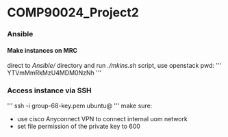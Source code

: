 # COMP90024_Project2

### Ansible
#### Make instances on MRC
direct to *Ansible/* directory and run *./mkins.sh* script, use openstack pwd:
'''
YTVmMmRkMzU4MDM0NzNh
'''

### Access instance via SSH
'''
ssh -i group-68-key.pem ubuntu@<instance-ip>
'''
make sure:
* use cisco Anyconnect VPN to connect internal uom network
* set file permission of the private key to 600
